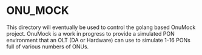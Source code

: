 # ONU_MOCK

This directory will eventually be used to control the golang based OnuMock
project.  OnuMock is a work in progress to provide a simulated PON
environment that an OLT (DA or Hardware) can use to simulate 1-16 PONs
full of various numbers of ONUs. 